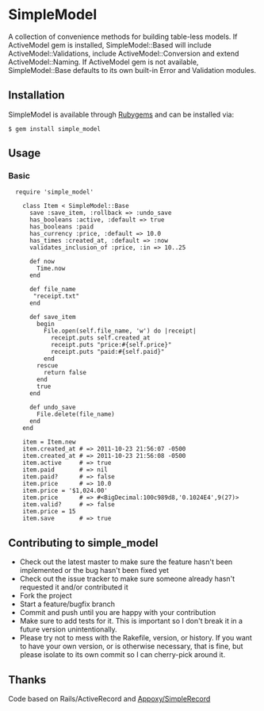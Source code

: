# SimpleModel
A collection of convenience methods for building table-less models. If ActiveModel
gem is installed, SimpleModel::Based will include ActiveModel::Validations,
include ActiveModel::Conversion and extend ActiveModel::Naming. If ActiveModel
gem is not available, SimpleModel::Base defaults to its own built-in Error and Validation modules.

## Installation


SimpleModel is available through [Rubygems](http://rubygems.org/gems/simple_model) and can be installed via:

    $ gem install simple_model

## Usage
### Basic
      require 'simple_model'

        class Item < SimpleModel::Base
          save :save_item, :rollback => :undo_save
          has_booleans :active, :default => true
          has_booleans :paid
          has_currency :price, :default => 10.0
          has_times :created_at, :default => :now
          validates_inclusion_of :price, :in => 10..25
          
          def now
            Time.now
          end

          def file_name
           "receipt.txt"
          end
          
          def save_item
            begin
              File.open(self.file_name, 'w') do |receipt|
                receipt.puts self.created_at
                receipt.puts "price:#{self.price}"
                receipt.puts "paid:#{self.paid}"
              end
            rescue
              return false
            end
            true
          end

          def undo_save
            File.delete(file_name)
          end
        end
        
        item = Item.new
        item.created_at # => 2011-10-23 21:56:07 -0500
        item.created_at # => 2011-10-23 21:56:08 -0500
        item.active     # => true
        item.paid       # => nil
        item.paid?      # => false
        item.price      # => 10.0
        item.price = '$1,024.00'
        item.price      # => #<BigDecimal:100c989d8,'0.1024E4',9(27)>
        item.valid?     # => false
        item.price = 15 
        item.save       # => true
                        


## Contributing to simple_model
 
* Check out the latest master to make sure the feature hasn't been implemented or the bug hasn't been fixed yet
* Check out the issue tracker to make sure someone already hasn't requested it and/or contributed it
* Fork the project
* Start a feature/bugfix branch
* Commit and push until you are happy with your contribution
* Make sure to add tests for it. This is important so I don't break it in a future version unintentionally.
* Please try not to mess with the Rakefile, version, or history. If you want to have your own version, or is otherwise necessary, that is fine, but please isolate to its own commit so I can cherry-pick around it.

## Thanks

Code based on Rails/ActiveRecord and [Appoxy/SimpleRecord](https://github.com/appoxy/simple_record)
